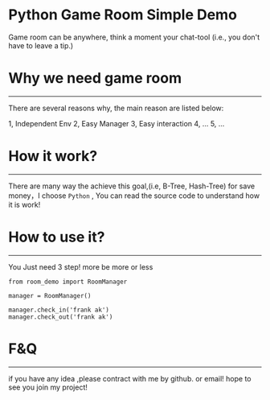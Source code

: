 # Python Game Room Simple Demo

Game room can be anywhere, think a moment your chat-tool (i.e., you don't have to leave a tip.)

# Why we need game room
------
There are several reasons why, the main reason are listed below:

1, Independent Env
2, Easy Manager
3, Easy interaction
4, ...
5, ...

# How it work?
-----

There are many way the achieve this goal,(i.e, B-Tree, Hash-Tree)
for save money，I choose `Python` , You can read the source code
to understand how it is work!

# How to use it?
---

You Just need 3 step! more be more or less

```
from room_demo import RoomManager

manager = RoomManager()

manager.check_in('frank ak')
manager.check_out('frank ak')
```
# F&Q
---
if you have any idea ,please contract with me by github. or email!
hope to see you join my project!
